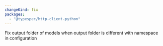 ```yaml
---
changeKind: fix
packages:
  - "@typespec/http-client-python"
---
```


Fix output folder of models when output folder is different with namespace in configuration
